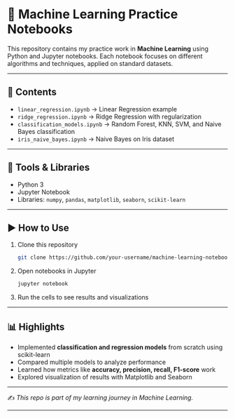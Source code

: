 # 📘 Machine Learning Practice Notebooks

This repository contains my practice work in **Machine Learning** using Python and Jupyter notebooks.
Each notebook focuses on different algorithms and techniques, applied on standard datasets.

---

## 📂 Contents

* `linear_regression.ipynb` → Linear Regression example
* `ridge_regression.ipynb` → Ridge Regression with regularization
* `classification_models.ipynb` → Random Forest, KNN, SVM, and Naive Bayes classification
* `iris_naive_bayes.ipynb` → Naive Bayes on Iris dataset

---

## 🚀 Tools & Libraries

* Python 3
* Jupyter Notebook
* Libraries: `numpy`, `pandas`, `matplotlib`, `seaborn`, `scikit-learn`

---

## ▶️ How to Use

1. Clone this repository

   ```bash
   git clone https://github.com/your-username/machine-learning-notebooks.git
   ```
2. Open notebooks in Jupyter

   ```bash
   jupyter notebook
   ```
3. Run the cells to see results and visualizations

---

## 📊 Highlights

* Implemented **classification and regression models** from scratch using scikit-learn
* Compared multiple models to analyze performance
* Learned how metrics like **accuracy, precision, recall, F1-score** work
* Explored visualization of results with Matplotlib and Seaborn

---

✍️ *This repo is part of my learning journey in Machine Learning.*

---
